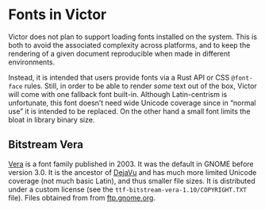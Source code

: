 # Fonts in Victor

Victor does not plan to support loading fonts installed on the system.
This is both to avoid the associated complexity across platforms,
and to keep the rendering of a given document reproducible when made in different environments.

Instead, it is intended that users provide fonts via a Rust API or CSS `@font-face` rules.
Still, in order to be able to render *some* text out of the box,
Victor will come with one fallback font built-in.
Although Latin-centrism is unfortunate,
this font doesn’t need wide Unicode coverage
since in “normal use” it is intended to be replaced.
On the other hand a small font limits the bloat in library binary size.


## Bitstream Vera

[Vera] is a font family published in 2003.
It was the default in GNOME before version 3.0.
It is the ancestor of [DejaVu]
and has much more limited Unicode coverage (not much basic Latin),
and thus smaller file sizes.
It is distributed under a custom license (see the `ttf-bitstream-vera-1.10/COPYRIGHT.TXT` file).
Files obtained from from [ftp.gnome.org].

[Vera]: https://www.gnome.org/fonts/
[DejaVu]: https://dejavu-fonts.github.io/
[ftp.gnome.org]: http://ftp.gnome.org/pub/GNOME/sources/ttf-bitstream-vera/1.10/
